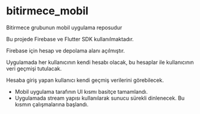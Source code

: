 # bitirmece_mobil
Bitirmece grubunun mobil uygulama reposudur

Bu projede Firebase ve Flutter SDK kullanılmaktadır.

Firebase için hesap ve depolama alanı açılmıştır. 

Uygulamada her kullanıcının kendi hesabı olacak, bu hesaplar ile kullanıcının veri geçmişi tutulacak.

Hesaba giriş yapan kullanıcı kendi geçmiş verilerini görebilecek. 

- Mobil uygulama tarafının UI kısmı basitçe tamamlandı.
- Uygulamada stream yapısı kullanılarak sunucu sürekli dinlenecek. Bu kısmın çalışmalarına başlandı.
